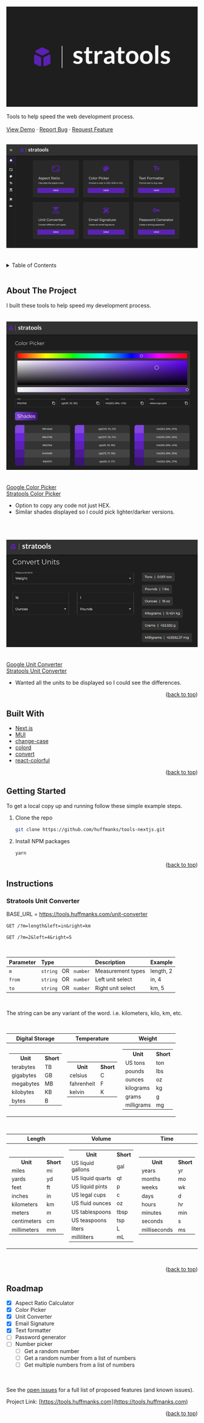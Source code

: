<div id="top"></div>
<br />

<div>
  <a href="https://tools.huffmanks.com">
        <img src="./public/logos/stratools-banner.png" alt="example screenshot">
    </a>
    <p>
        Tools to help speed the web development process.
        <br />
        <br />
        <a href="https://tools.huffmanks.com">View Demo</a>
        ·
        <a href="https://github.com/huffmanks/tools-nextjs/issues">Report Bug</a>
        ·
        <a href="https://github.com/huffmanks/tools-nextjs/issues">Request Feature</a>
    </p>
    <br />
    <a href="https://tools.huffmanks.com">
        <img src="https://github.com/huffmanks/tools-nextjs/blob/main/public/preview/stratools-preview.png?raw=true" alt="example screenshot">
    </a>
</div>

<br />
<br />

<!-- TABLE OF CONTENTS -->
<details>
  <summary>Table of Contents</summary>
  <ol>
    <li><a href="#about-the-project">About The Project</a></li>
    <li><a href="#built-with">Built With</a></li>
    <li><a href="#getting-started">Getting Started</a></li>
    <li><a href="#instructions">Instructions</a></li>
    <li><a href="#roadmap">Roadmap</a></li>
  </ol>
</details>
<br />

<!-- ABOUT THE PROJECT -->

## About The Project

I built these tools to help speed my development process.
\
\
\
![Color Picker](https://github.com/huffmanks/tools-nextjs/blob/main/public/preview/color-picker-preview.png?raw=true)
\
\
\
[Google Color Picker](https://www.google.com/search?q=color+picker)
\
[Stratools Color Picker](https://tools.huffmanks.com/color-picker)

-   Option to copy any code not just HEX.
-   Similar shades displayed so I could pick lighter/darker versions.

\
\
\
![Unit Converter](https://github.com/huffmanks/tools-nextjs/blob/main/public/preview/unit-converter-preview.png?raw=true)
\
\
\
[Google Unit Converter](https://www.google.com/search?q=unit+converter)
\
[Stratools Unit Converter](https://tools.huffmanks.com/unit-converter)

-   Wanted all the units to be displayed so I could see the differences.

<p align="right">(<a href="#top">back to top</a>)</p>

<!-- BUILT WITH -->

## Built With

-   [Next.js](https://nextjs.org/)
-   [MUI](https://mui.com/)
-   [change-case](https://www.npmjs.com/package/change-case)
-   [colord](https://www.npmjs.com/package/colord)
-   [convert](https://www.npmjs.com/package/convert)
-   [react-colorful](https://www.npmjs.com/package/react-colorful)

<p align="right">(<a href="#top">back to top</a>)</p>

<!-- GETTING STARTED -->

## Getting Started

To get a local copy up and running follow these simple example steps.

1. Clone the repo
    ```sh
    git clone https://github.com/huffmanks/tools-nextjs.git
    ```
2. Install NPM packages
    ```sh
    yarn
    ```

<p align="right">(<a href="#top">back to top</a>)</p>

<!-- INSTRUCTIONS -->

## Instructions

### Stratools Unit Converter

BASE_URL = https://tools.huffmanks.com/unit-converter

```http
GET /?m=length&left=in&right=km
```

```http
GET /?m=2&left=4&right=5
```

<br />

| Parameter | Type                               | Description       | Example   |
| :-------- | :--------------------------------- | :---------------- | :-------- |
| `m`       | `string` &nbsp; OR &nbsp; `number` | Measurement types | length, 2 |
| `from`    | `string` &nbsp; OR &nbsp; `number` | Left unit select  | in, 4     |
| `to`      | `string` &nbsp; OR &nbsp; `number` | Right unit select | km, 5     |

<br />

The string can be any variant of the word. i.e. kilometers, kilo, km, etc.

<br />

<table>
    <thead>
        <tr>
            <th>Digital Storage</th>
            <th>Temperature</th>
            <th>Weight</th>
        </tr>
    </thead>
    <tbody>
        <tr>
            <td>
                <table>
                    <tbody>
                        <tr>
                            <th>Unit</th>
                            <th>Short</th>
                        </tr>
                        <tr>
                            <td>terabytes</td>
                            <td>TB</td>
                        </tr>
                        <tr>
                            <td>gigabytes</td>
                            <td>GB</td>
                        </tr>
                        <tr>
                            <td>megabytes</td>
                            <td>MB</td>
                        </tr>
                        <tr>
                            <td>kilobytes</td>
                            <td>KB</td>
                        </tr>
                        <tr>
                            <td>bytes</td>
                            <td>B</td>
                        </tr>
                    </tbody>
                </table>
            </td>
            <td>
                <table>
                    <tbody>
                        <tr>
                            <th>Unit</th>
                            <th>Short</th>
                        </tr>
                        <tr>
                            <td>celsius</td>
                            <td>C</td>
                        </tr>
                        <tr>
                            <td>fahrenheit</td>
                            <td>F</td>
                        </tr>
                        <tr>
                            <td>kelvin</td>
                            <td>K</td>
                        </tr>
                    </tbody>
                </table>
            </td>
            <td>
                <table>
                    <tbody>
                        <tr>
                            <th>Unit</th>
                            <th>Short</th>
                        </tr>
                        <tr>
                            <td>US tons</td>
                            <td>ton</td>
                        </tr>
                        <tr>
                            <td>pounds</td>
                            <td>lbs</td>
                        </tr>
                        <tr>
                            <td>ounces</td>
                            <td>oz</td>
                        </tr>
                        <tr>
                            <td>kilograms</td>
                            <td>kg</td>
                        </tr>
                        <tr>
                            <td>grams</td>
                            <td>g</td>
                        </tr>
                        <tr>
                            <td>milligrams</td>
                            <td>mg</td>
                        </tr>
                    </tbody>
                </table>
            </td>
        </tr>
    </tbody>
</table>

<br />

<table>
    <thead>
        <tr>
            <th>Length</th>
            <th>Volume</th>
            <th>Time</th>
        </tr>
    </thead>
    <tbody>
        <tr>
            <td>
                <table>
                    <tbody>
                        <tr>
                            <th>Unit</th>
                            <th>Short</th>
                        </tr>
                        <tr>
                            <td>miles</td>
                            <td>mi</td>
                        </tr>
                        <tr>
                            <td>yards</td>
                            <td>yd</td>
                        </tr>
                        <tr>
                            <td>feet</td>
                            <td>ft</td>
                        </tr>
                        <tr>
                            <td>inches</td>
                            <td>in</td>
                        </tr>
                        <tr>
                            <td>kilometers</td>
                            <td>km</td>
                        </tr>
                        <tr>
                            <td>meters</td>
                            <td>m</td>
                        </tr>
                        <tr>
                            <td>centimeters</td>
                            <td>cm</td>
                        </tr>
                        <tr>
                            <td>millimeters</td>
                            <td>mm</td>
                        </tr>
                    </tbody>
                </table>
            </td>
            <td>
                <table>
                    <tbody>
                        <tr>
                            <th>Unit</th>
                            <th>Short</th>
                        </tr>
                        <tr>
                            <td>US liquid gallons</td>
                            <td>gal</td>
                        </tr>
                        <tr>
                            <td>US liquid quarts</td>
                            <td>qt</td>
                        </tr>
                        <tr>
                            <td>US liquid pints</td>
                            <td>p</td>
                        </tr>
                        <tr>
                            <td>US legal cups</td>
                            <td>c</td>
                        </tr>
                        <tr>
                            <td>US fluid ounces</td>
                            <td>oz</td>
                        </tr>
                        <tr>
                            <td>US tablespoons</td>
                            <td>tbsp</td>
                        </tr>
                        <tr>
                            <td>US teaspoons</td>
                            <td>tsp</td>
                        </tr>
                        <tr>
                            <td>liters</td>
                            <td>L</td>
                        </tr>
                        <tr>
                            <td>milliliters</td>
                            <td>mL</td>
                        </tr>
                    </tbody>
                </table>
            </td>
            <td>
                <table>
                    <tbody>
                        <tr>
                            <th>Unit</th>
                            <th>Short</th>
                        </tr>
                        <tr>
                            <td>years</td>
                            <td>yr</td>
                        </tr>
                        <tr>
                            <td>months</td>
                            <td>mo</td>
                        </tr>
                        <tr>
                            <td>weeks</td>
                            <td>wk</td>
                        </tr>
                        <tr>
                            <td>days</td>
                            <td>d</td>
                        </tr>
                        <tr>
                            <td>hours</td>
                            <td>hr</td>
                        </tr>
                        <tr>
                            <td>minutes</td>
                            <td>min</td>
                        </tr>
                        <tr>
                            <td>seconds</td>
                            <td>s</td>
                        </tr>
                        <tr>
                            <td>milliseconds</td>
                            <td>ms</td>
                        </tr>
                    </tbody>
                </table>
            </td>
        </tr>
    </tbody>
</table>

<br />

<p align="right">(<a href="#top">back to top</a>)</p>

<!-- ROADMAP -->

## Roadmap

-   [x] Aspect Ratio Calculator
-   [x] Color Picker
-   [x] Unit Converter
-   [x] Email Signature
-   [x] Text formatter
-   [ ] Password generator
-   [ ] Number picker
    -   [ ] Get a random number
    -   [ ] Get a random number from a list of numbers
    -   [ ] Get multiple numbers from a list of numbers

\
\
See the [open issues](https://github.com/huffmanks/tools-nextjs/issues) for a full list of proposed features (and known issues).

Project Link: [https://tools.huffmanks.com](https://tools.huffmanks.com)

<p align="right">(<a href="#top">back to top</a>)</p>
